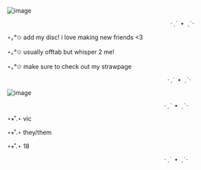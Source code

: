 ![image](https://github.com/user-attachments/assets/ab3e4e3a-607d-4117-9d50-e8f131c02c62)
                          

                                                         ˗ˏˋ ★ ˎˊ˗  

⋆｡°✩ add my disc! i love making new friends <3 

⋆｡°✩ usually offtab but whisper 2 me!

⋆｡°✩ make sure to check out my strawpage




                                                        ˗ˏˋ ★ ˎˊ˗  

                                                       
![image](https://github.com/user-attachments/assets/11c1e1e9-2d92-4054-8813-350ddefa00ca)

                                                       ˗ˏˋ ★ ˎˊ˗  

⋆⭒˚.⋆ vic

⋆⭒˚.⋆ they/them

⋆⭒˚.⋆ 18

                                                       ˗ˏˋ ★ ˎˊ˗  


